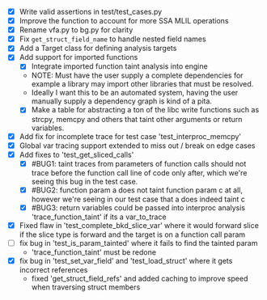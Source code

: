 - [x] Write valid assertions in test/test_cases.py
- [x] Improve the function to account for more SSA MLIL operations
- [x] Rename vfa.py to bg.py for clarity
- [x] Fix `get_struct_field_name` to handle nested field names
- [x] Add a Target class for defining analysis targets
- [X] Add support for imported functions
  - [X] Integrate imported function taint analysis into engine
  - NOTE: Must have the user supply a complete dependencies for example a library may import other libraries that must be resolved.
  - Ideally I want this to be an automated system, having the user manually supply a dependency graph is kind of a pita.
  - [X] Make a table for abstracting a ton of the libc write functions such as strcpy, memcpy and others that taint other arguments or return variables.
- [X] Add fix for incomplete trace for test case 'test_interproc_memcpy' 
- [X] Global var tracing support extended to miss out / break on edge cases
- [X] Add fixes to 'test_get_sliced_calls' 
  - [X] #BUG1: taint traces from parameters of function calls should not trace before the function call line of code only after, which we're seeing this bug in 
  the test case.
  - [X] #BUG2: function param a does not taint function param c at all, however we're seeing in our test case that a does indeed taint c
  - [X] #BUG3: return variables could be passed into interproc analysis 'trace_function_taint' if its a var_to_trace
- [X] Fixed flaw in 'test_complete_bkd_slice_var' where it would forward slice if the slice type is forward and the target is on a function call param
- [ ] fix bug in 'test_is_param_tainted' where it fails to find the tainted param
  - 'trace_function_taint' must be redone
- [X] fix bug in 'test_set_var_field' and 'test_load_struct' where it gets incorrect references
  - fixed 'get_struct_field_refs' and added caching to improve speed when traversing struct members
